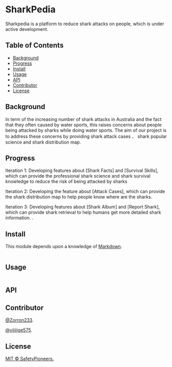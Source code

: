 # SharkPedia

Sharkpedia is a platform to reduce shark attacks on people, which is under active development.

## Table of Contents

- [Background](#background)
- [Progress](#progress)
- [Install](#install)
- [Usage](#usage)
- [API](#api)
- [Contributor](#contributor)
- [License](#license)


## Background

In term of the increasing number of shark attacks in Australia and the fact that they often caused by water sports, this raises concerns about people being attacked by sharks while doing water sports. The aim of our project is to address these concerns by providing shark attack cases 、 shark popular science and shark distribution map. 

## Progress

Iteration 1: Developing features about [Shark Facts] and [Survival Skills], which can provide the  professional shark science and shark survival knowledge to  reduce the risk of being attacked by sharks 

Iteration 2: Developing the feature about [Attack Cases], which can provide the shark distribution map to help people know where are the sharks.

Iteration 3: Developing features about [Shark Album] and [Report Shark], which can provide shark retrieval to help humans get more detailed shark information. .

## Install

This module depends upon a knowledge of [Markdown]().

```
```


## Usage

```
```


## API


## Contributor
[@Zorron233](https://github.com/Zorron233).

[@yiiiiige575](https://github.com/yiiiiige575).

## License

[MIT © SafetyPioneers.]()
